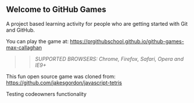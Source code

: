 ## Welcome to GitHub Games

A project based learning activity for people who are getting started with Git and GitHub.

You can play the game at: https://prgithubschool.github.io/github-games-max-callaghan

>> _*SUPPORTED BROWSERS*: Chrome, Firefox, Safari, Opera and IE9+_

This fun open source game was cloned from: https://github.com/jakesgordon/javascript-tetris

Testing codeowners functionality
